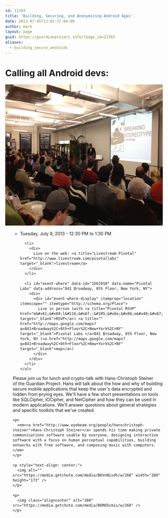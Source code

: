 ```yaml
---
id: 11393
title: 'Building, Securing, and Anonymizing Android Apps'
date: 2013-07-05T13:02:37-04:00
author: mark
layout: page
guid: https://guardianproject.info/?page_id=11393
aliases:
  - building_secure_androids
---
```

<div id="event-title" data-name="Building, Securing, and Anonymizing Android Apps">
  <h1 itemprop="name">
    Calling all Android devs:
  </h1>
  
  <p>
    <img class="aligncenter" alt="" src="break1.jpeg" width="600" height="450" />
  </p>
</div>

<div id="event-content">
  <ul>
    <ul>
      <li id="event-when">
        <div>
          <div id="event-when-display">
            Tuesday, July 9, 2013 - 12:30 PM to <time id="event-end-time">1:30 PM </time>
          </div>
        </div>
      </li>
      
      <li>
        <div>
          Live on the web: <a title="Livestream Pivotal" href="http://www.livestream.com/pivotallabs" target="_blank">livestream</a>
        </div>
      </li>
      
      <li id="event-where" data-id="1561918" data-name="Pivotal Labs" data-address="841 Broadway, 8th Floor, New York, NY">
        <div>
          <div id="event-where-display" itemprop="location" itemscope="" itemtype="http://schema.org/Place">
            Live in person (with <a title="Pivotal RSVP" href="m&#x61;&#x69;l&#116;&#x6f;:&#105;&#x6e;&#x66;o&#x40;&#x67;u&#97;&#x72;d&#105;&#x61;&#x6e;p&#x72;&#x6f;j&#101;&#x63;t&#46;&#x69;&#x6e;f&#x6f;" target="_blank">RSVP</a>) <a title="" href="http://maps.google.com/maps?q=841+Broadway%2C+8th+Floor%2C+New+York%2C+NY" target="_blank">Pivotal Labs </a>841 Broadway, 8th Floor, New York, NY (<a href="http://maps.google.com/maps?q=841+Broadway%2C+8th+Floor%2C+New+York%2C+NY" target="_blank">map</a>)
          </div>
        </div>
      </li>
    </ul>
  </ul>
  
  <div id="event-description-wrap" itemprop="description">
    <p>
      Please join us for lunch and crypto-talk with Hans-Christoph Steiner of the Guardian Project. Hans will talk about the how and why of building secure mobile applications that keep the user's data encrypted and hidden from prying eyes. We'll have a few short presentations on tools like SQLCipher, IOCipher, and NetCipher and how they can be used in modern applications. We'll answer questions about general strategies and specific toolkits that we've created.
    </p>
    
    <p>
      <em><a href="http://www.eyebeam.org/people/hanschristoph-steiner">Hans-Christoph Steiner</a> spends his time making private communications software usable by everyone, designing interactive software with a focus on human perceptual capabilities, building networks with free software, and composing music with computers.</em>
    </p>
    
    <p style="text-align: center;">
      <img alt="" src="https://media.getchute.com/media/B6VnNisdh/w/260" width="260" height="173" />
    </p>
    
    <p>
      <img class="aligncenter" alt="260" src="https://media.getchute.com/media/B6Md5cmis/w/260" />
    </p>
  </div>
</div>